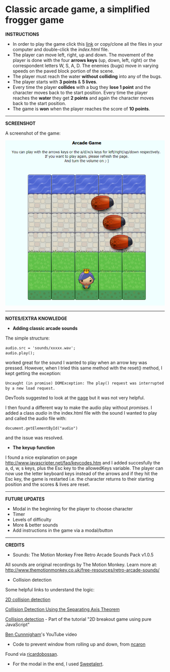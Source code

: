 Classic arcade game, a simplified frogger game
===============================


**INSTRUCTIONS**

- In order to play the game click this [link](https://dimikara.github.io/Arcade-Game/) or copy/clone all the files in your computer and double-click the *ìndex.html* file.
- The player can move left, right, up and down. The movement of the player is done with the four **arrows keys** (up, down, left, right) or the correspondent letters W, S, A, D. The enemies (bugs) move in varying speeds on the paved block portion of the scene.
- The player must reach the water **without colliding** into any of the bugs.
- The player starts with **3 points** & **5 lives**.
- Every time the player **collides** with a bug they **lose 1 point** and the character moves back to the start position. Every time the player reaches the **water** they get **2 points** and again the character moves back to the start position.
- The game  is **won** when the player reaches the score of **10 points**.

___

**SCREENSHOT**

A screenshot of the game:

![Screenshot1](/images/Screenshot1.png "Instructions")


___

**NOTES/EXTRA KNOWLEDGE**

* **Adding classic arcade sounds**

The simple structure:

    audio.src = 'sounds/xxxxx.wav'; 
    audio.play();

worked great for the sound I wanted to play when an arrow key was pressed.
However, when I tried this same method with the reset() method, I kept getting the exception:

    Uncaught (in promise) DOMException: The play() request was interrupted by a new load request.

DevTools suggested to look at the [page](https://developers.google.com/web/updates/2017/06/play-request-was-interrupted) but it was not very helpful. 

I then found a different way to make the audio play without *promises*. I added a class *audio* in the index.html file with the sound I wanted to play and called the audio file with: 

    document.getElementById("audio")

and the issue was resolved.

* **The keyup function** 

I found a nice explanation on page http://www.javascripter.net/faq/keycodes.htm and I added succesfully the a, d, w, s keys, plus the Esc key to the allowedKeys variable. The player can now use the letter keyboard keys instead of the arrows and if they hit the Esc key, the game is restarted i.e. the character returns to their starting position and the scores & lives are reset.

___

**FUTURE UPDATES**

- Modal in the beginning for the player to choose character
- Timer
- Levels of difficulty
- More & better sounds
- Add instructions in the game via a modal/button
___

**CREDITS**

- Sounds:
The Motion Monkey Free Retro Arcade Sounds Pack v1.0.5

All sounds are original recordings by The Motion Monkey.
Learn more at: http://www.themotionmonkey.co.uk/free-resources/retro-arcade-sounds/

- Collision detection

Some helpful links to understand the logic:

[2D collision detection](https://developer.mozilla.org/en-US/docs/Games/Techniques/2D_collision_detection)

[Collision Detection Using the Separating Axis Theorem](https://gamedevelopment.tutsplus.com/tutorials/collision-detection-using-the-separating-axis-theorem--gamedev-169)

[Collision detection](https://developer.mozilla.org/en-US/docs/Games/Tutorials/2D_Breakout_game_pure_JavaScript/Collision_detection) - Part of the tutorial "2D breakout game using pure JavaScript"

[Ben Cunnnigham](https://www.youtube.com/watch?v=7PHhRrjgTDA)'s YouTube video

- Code to prevent window from rolling up and down, from [ncaron](https://github.com/ncaron/frontend-nanodegree-arcade-game/blob/master/js/app.js)

Found via [ricardobossan](https://github.com/ricardobossan/arcade-game).

- For the modal in the end, I used [Sweetalert](https://sweetalert.js.org/guides/).